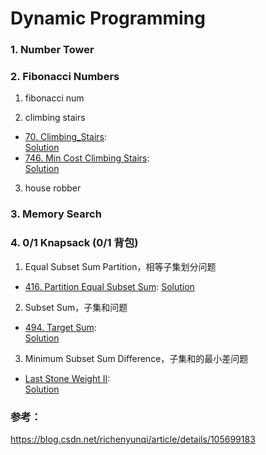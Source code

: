 # Dynamic Programming

### 1. Number Tower

### 2. Fibonacci Numbers

1. fibonacci num

2. climbing stairs

- [70. Climbing_Stairs](https://leetcode.com/problems/climbing-stairs/):  
  [Solution](/solution_java/0070_Climbing_Stairs.java)
- [746. Min Cost Climbing Stairs](https://leetcode.com/problems/min-cost-climbing-stairs/):  
  [Solution](/solution_java/0746_Min_Cost_Climbing_Stairs.java)

3. house robber

### 3. Memory Search

### 4. 0/1 Knapsack (0/1 背包)

1. Equal Subset Sum Partition，相等子集划分问题

- [416. Partition Equal Subset Sum](https://leetcode.com/problems/partition-equal-subset-sum/): [Solution](/solution_java/0416_Partition_Equal_Subset_Sum.java)

2. Subset Sum，子集和问题

- [494. Target Sum](https://leetcode.com/problems/target-sum/):  
  [Solution](/solution_java/0494_Target_Sum.java)

3. Minimum Subset Sum Difference，子集和的最小差问题

- [Last Stone Weight II](https://leetcode.com/problems/last-stone-weight-ii/):  
  [Solution](/solution_java/1049_Last_Stone_Weight_II.java)

### 参考：

https://blog.csdn.net/richenyunqi/article/details/105699183
